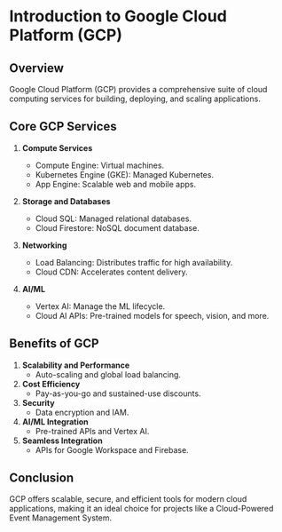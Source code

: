 # Introduction to Google Cloud Platform (GCP)

## Overview
Google Cloud Platform (GCP) provides a comprehensive suite of cloud computing services for building, deploying, and scaling applications.

## Core GCP Services
1. **Compute Services**
    - Compute Engine: Virtual machines.
    - Kubernetes Engine (GKE): Managed Kubernetes.
    - App Engine: Scalable web and mobile apps.

2. **Storage and Databases**
    - Cloud SQL: Managed relational databases.
    - Cloud Firestore: NoSQL document database.

3. **Networking**
    - Load Balancing: Distributes traffic for high availability.
    - Cloud CDN: Accelerates content delivery.

4. **AI/ML**
    - Vertex AI: Manage the ML lifecycle.
    - Cloud AI APIs: Pre-trained models for speech, vision, and more.

## Benefits of GCP
1. **Scalability and Performance**
    - Auto-scaling and global load balancing.
2. **Cost Efficiency**
    - Pay-as-you-go and sustained-use discounts.
3. **Security**
    - Data encryption and IAM.
4. **AI/ML Integration**
    - Pre-trained APIs and Vertex AI.
5. **Seamless Integration**
    - APIs for Google Workspace and Firebase.

## Conclusion
GCP offers scalable, secure, and efficient tools for modern cloud applications, making it an ideal choice for projects like a Cloud-Powered Event Management System.
